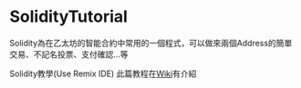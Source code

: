 # SolidityTutorial
Solidity為在乙太坊的智能合約中常用的一個程式，可以做來兩個Address的簡單交易、不記名投票、支付確認...等

Solidity教學(Use Remix IDE)
此篇教程在[Wiki](https://github.com/twilighthook/SolidityTutorial/wiki/%E4%BA%A4%E6%98%93%E7%9A%84%E4%BE%8B%E5%AD%90(transaction-sample))有介紹
